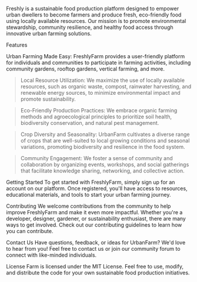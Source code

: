 Freshly is a sustainable food production platform designed to empower urban dwellers to become farmers and produce fresh, eco-friendly food using locally available resources. Our mission is to promote environmental stewardship, community resilience, and healthy food access through innovative urban farming solutions.

Features

Urban Farming Made Easy: FreshlyFarm provides a user-friendly platform for individuals and communities to participate in farming activities, including community gardens, rooftop gardens, vertical farming, and more.

>Local Resource Utilization: We maximize the use of locally available resources, such as organic waste, compost, rainwater harvesting, and renewable energy sources, to minimize environmental impact and promote sustainability.

>Eco-Friendly Production Practices: We embrace organic farming methods and agroecological principles to prioritize soil health, biodiversity conservation, and natural pest management.

>Crop Diversity and Seasonality: UrbanFarm cultivates a diverse range of crops that are well-suited to local growing conditions and seasonal variations, promoting biodiversity and resilience in the food system.

>Community Engagement: We foster a sense of community and collaboration by organizing events, workshops, and social gatherings that facilitate knowledge sharing, networking, and collective action.

Getting Started
To get started with FreshlyFarm, simply sign up for an account on our platform. Once registered, you'll have access to resources, educational materials, and tools to start your urban farming journey.

Contributing
We welcome contributions from the community to help improve FreshlyFarm and make it even more impactful. Whether you're a developer, designer, gardener, or sustainability enthusiast, there are many ways to get involved. Check out our contributing guidelines to learn how you can contribute.

Contact Us
Have questions, feedback, or ideas for UrbanFarm? We'd love to hear from you! Feel free to contact us or join our community forum to connect with like-minded individuals.

License
Farm is licensed under the MIT License. Feel free to use, modify, and distribute the code for your own sustainable food production initiatives.

